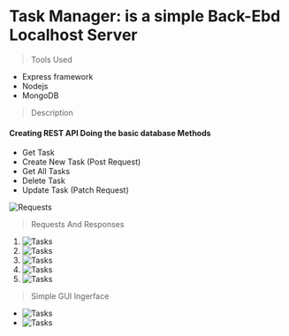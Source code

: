 # Task Manager: is a simple Back-Ebd Localhost Server
> Tools Used 
- Express framework
- Nodejs
- MongoDB

> Description
#### Creating REST API Doing the basic database Methods 
- Get Task
- Create New Task (Post Request) 
- Get All Tasks
- Delete Task
- Update Task (Patch Request)

![Requests](https://github.com/Ahmed1Radwan/myapp/blob/main/assets/1.png)

> Requests And Responses

1. ![Tasks](https://github.com/Ahmed1Radwan/myapp/blob/main/assets/2.png)
2. ![Tasks](https://github.com/Ahmed1Radwan/myapp/blob/main/assets/3.png)
3. ![Tasks](https://github.com/Ahmed1Radwan/myapp/blob/main/assets/4.png)
4. ![Tasks](https://github.com/Ahmed1Radwan/myapp/blob/main/assets/5.png)
5. ![Tasks](https://github.com/Ahmed1Radwan/myapp/blob/main/assets/6.png)

> Simple GUI Ingerface 
- ![Tasks](https://github.com/Ahmed1Radwan/myapp/blob/main/assets/7.png)
- ![Tasks](https://github.com/Ahmed1Radwan/myapp/blob/main/assets/8.png)

